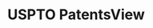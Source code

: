 ---
layout: default
bigquery: https://console.cloud.google.com/bigquery?p=patents-public-data&d=patentsview&page=dataset
citation: Attribution should be given to PatentsView for use, distribution, or derivative
  works.
code: https://github.com/CSSIP-AIR/PatentsView-Code-Snippets/
contributors: USPTO
cost: None
description: 'PatentsView includes US patent data including raw data (summaries, applications,
  pregrant applications), disambugations of inventors and assignees, and inventor
  gender estimates.  Also foreign priority data, # of figures and sheets, and government
  interest statements.'
documentation: https://patentsview.org/query/builder-faqs
last_edit: Mon, 04 Apr 2022 19:02:57 GMT
location: https://patentsview.org/
maintained_by: USPTO
record_creation_timestamp: 12/2/2020 17:20:46
schema_fields:
- application_id
- patent_id
- text
- exemplary
- subgroup_id
- f371_date
- date
- state_fips
- field_title
- assignee_id
- gi_statement
- location_id
- num_sheets
- term_extension
- contract_award_number
- disamb_inventor_id_20191008
- doctype
- latitude
- section_id
- inventor_id
- disamb_assignee_id_20200331
- disamb_inventor_id_20201229
- county_fips
- term_grant
- abstract
- _102_date
- country
- classification_data_source
- level_two
- name
- disclaimer_date
- field_id
- deceased
- disamb_inventor_id_20171003
- category
- disamb_inventor_id_20181127
- subclass_id
- disamb_inventor_id_20180528
- citation_id
- f102_date
- level_one
- longitude
- sector_title
- male
- rawassignee_id
- kind
- name_last
- type
- lname
- disamb_assignee_id_20190820
- subcategory_id
- subgroup
- disamb_inventor_id_20170307
- filename
- lawyer_id
- ipc_version_indicator
- disamb_assignee_id_20190312
- dependent
- classification_status
- term_disclaimer
- num_figures
- section
- disamb_inventor_id_20190312
- latin_name
- attribution_status
- status
- relkind
- disamb_inventor_id_20190820
- disamb_inventor_id_20200929
- disamb_assignee_id_20200929
- num_claims
- mainclass_id
- role
- category_id
- disamb_inventor_id_20171226
- disamb_assignee_id_20200630
- title
- city
- disamb_assignee_id_20191008
- state
- number
- classification_level
- disamb_inventor_id_20191231
- group
- rel_id
- group_id
- main_group
- disamb_inventor_id_20170808
- rawinventor_id
- doc_type
- publication_number
- uuid
- name_first
- sequence
- series_code
- rawlocation_id
- latlong
- male_flag
- ipc_class
- disamb_inventor_id_20200331
- length
- symbol_position
- rule_47
- disamb_assignee_id_20181127
- classification_value
- action_date
- fname
- organization_id
- subclass
- reldocno
- organization
- variety
- applicant_type
- num
- disamb_assignee_id_20191231
- subsection_id
- designation
- country_transformed
- disamb_inventor_id_20200630
- withdrawn
- county
- level_three
- id
- _371_date
- lapse_of_patent
shortname: patentsview
tags:
- disambiguation
- United States
- gender
terms_of_use: Creative Commons Attribution 4.0 International License.
timeframe: 1963-1999
title: USPTO PatentsView
uuid: cf1780b1-e265-4e49-8d1d-83b9cfe0fd9a
---